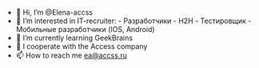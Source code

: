 - 👋 Hi, I’m @Elena-accss
- 👀 I’m interested in IT-recruiter: - Разработчики - H2H - Тестировщик - Мобильные разработчики (IOS, Android) 
- 🌱 I’m currently learning GeekBrains
- 💞️ I cooperate with the Access company
- 📫 How to reach me ea@accss.ru

<!---
Elena-access/Elena-access is a ✨ special ✨ repository because its `README.md` (this file) appears on your GitHub profile.
You can click the Preview link to take a look at your changes.
--->
